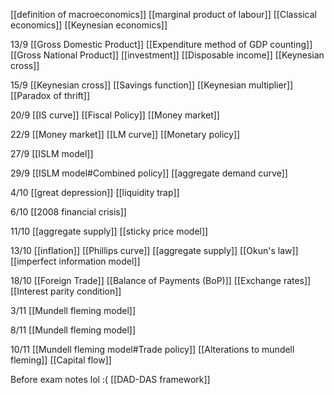 
[[definition of macroeconomics]]
[[marginal product of labour]]
[[Classical economics]] 
[[Keynesian economics]]

13/9
[[Gross Domestic Product]]
[[Expenditure method of GDP counting]]
[[Gross National Product]]
[[investment]]
[[Disposable income]]
[[Keynesian cross]]

15/9
[[Keynesian cross]]
[[Savings function]]
[[Keynesian multiplier]]
[[Paradox of thrift]]

20/9
[[IS curve]]
[[Fiscal Policy]]
[[Money market]]

22/9
[[Money market]]
[[LM curve]]
[[Monetary policy]]

27/9
[[ISLM model]]

29/9
[[ISLM model#Combined policy]]
[[aggregate demand curve]]

4/10
[[great depression]]
[[liquidity trap]]

6/10
[[2008 financial crisis]]

11/10
[[aggregate supply]]
[[sticky price model]]

13/10
[[inflation]]
[[Phillips curve]]
[[aggregate supply]]
[[Okun's law]]
[[imperfect information model]]

18/10
[[Foreign Trade]]
[[Balance of Payments (BoP)]]
[[Exchange rates]]
[[Interest parity condition]]

3/11
[[Mundell fleming model]]

8/11
[[Mundell fleming model]]

10/11
[[Mundell fleming model#Trade policy]]
[[Alterations to mundell fleming]]
[[Capital flow]]

Before exam notes lol :(
[[DAD-DAS framework]]


